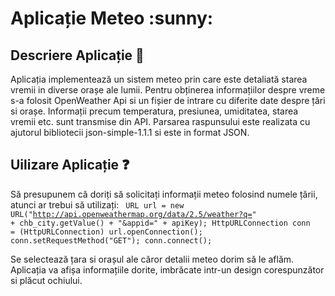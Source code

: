 <h1>Aplicație Meteo :sunny:</h1> 

## Descriere Aplicație :thought_balloon:
  Aplicația implementează un sistem meteo prin care este detaliată starea vremii in diverse orașe ale lumii. Pentru obținerea informațiilor despre vreme s-a folosit OpenWeather Api si un fișier de intrare cu diferite date despre țări si orașe. Informații precum temperatura, presiunea, umiditatea, starea vremii etc. sunt transmise din API.  Parsarea raspunsului este realizata cu ajutorul bibliotecii json-simple-1.1.1 si este in format JSON.
 
  
  
## Uilizare Aplicație :question:
Să presupunem că doriți să solicitați informații meteo folosind numele țării, atunci ar trebui să utilizați:
<code> URL url = new URL("http://api.openweathermap.org/data/2.5/weather?q=" + chb_city.getValue() + "&appid=" + apiKey);
            HttpURLConnection conn = (HttpURLConnection) url.openConnection();
            conn.setRequestMethod("GET");
            conn.connect(); </code>
            
            
 Se selectează țara si orașul ale căror detalii meteo dorim să le aflăm. Aplicația va afișa informațiile dorite, imbrăcate intr-un design corespunzător si plăcut ochiului. 
